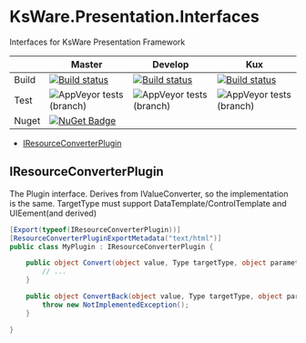 # KsWare.Presentation.Interfaces
Interfaces for KsWare Presentation Framework

| |Master|Develop|Kux|
|---|---|---|---|
|Build|[![Build status](https://ci.appveyor.com/api/projects/status/4ctrpqfljbjyoe7i/branch/master?svg=true)](https://ci.appveyor.com/project/KsWare/ksware-presentation-interfaces/branch/master)|[![Build status](https://ci.appveyor.com/api/projects/status/4ctrpqfljbjyoe7i/branch/develop?svg=true)](https://ci.appveyor.com/project/KsWare/ksware-presentation-interfaces/branch/develop)|[![Build status](https://ci.appveyor.com/api/projects/status/4ctrpqfljbjyoe7i/branch/features/kux?svg=true)](https://ci.appveyor.com/project/KsWare/ksware-presentation-interfaces/branch/features/kux)|
|Test|![AppVeyor tests (branch)](https://img.shields.io/appveyor/tests/ksware/ksware-presentation-Interfaces/master)|![AppVeyor tests (branch)](https://img.shields.io/appveyor/tests/ksware/ksware-presentation-Interfaces/develop)|![AppVeyor tests (branch)](https://img.shields.io/appveyor/tests/ksware/ksware-presentation-Interfaces/features/kux)|
|Nuget|[![NuGet Badge](https://buildstats.info/nuget/KsWare.Presentation.Interfaces)](https://www.nuget.org/packages/KsWare.Presentation.Interfaces/)|

- [IResourceConverterPlugin](##IResourceConverterPlugin)

## IResourceConverterPlugin
The Plugin interface. Derives from IValueConverter, so the implementation is the same.
TargetType must support DataTemplate/ControlTemplate and UIEement(and derived)

```csharp
[Export(typeof(IResourceConverterPlugin))]
[ResourceConverterPluginExportMetadata("text/html")]
public class MyPlugin : IResourceConverterPlugin {

	public object Convert(object value, Type targetType, object parameter, CultureInfo culture) {
		// ...
	}

	public object ConvertBack(object value, Type targetType, object parameter, CultureInfo culture) {
		throw new NotImplementedException();
	}

}
```